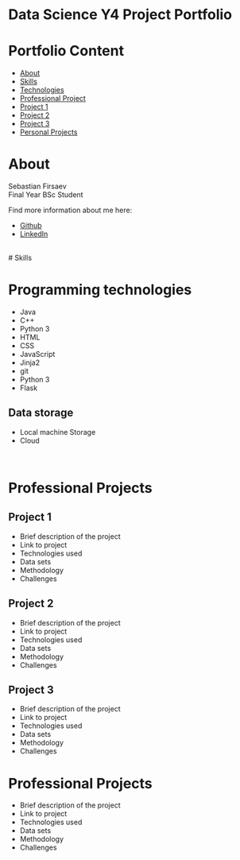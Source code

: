 # Data Science Y4 Project Portfolio 
# Portfolio Content  
- [About](#About) 
- [Skills](#Skills)
- [Technologies](##programmingtechnologies) 
- [Professional Project](#ProfessionalProjects)
- [Project 1](##Project1)
- [Project 2](##Project2)
- [Project 3](##Project3)
- [Personal Projects](#PersonalProjects)
# About 
Sebastian Firsaev<br>
Final Year BSc Student <br>

Find more information about me here:
<br>
- [Github](https://github.com/Sebastian-Firsaev)
- [LinkedIn](https://www.linkedin.com/in/sebfirs/)
<br>
# Skills


<br>

# Programming technologies

* Java
* C++
* Python 3
* HTML
* CSS
* JavaScript
* Jinja2 
* git 
* Python 3
* Flask

## Data storage
* Local machine Storage 
* Cloud
<br>

# Professional Projects 
## Project 1
- Brief description of the project
- Link to project
- Technologies used 
- Data sets
- Methodology 
- Challenges 

## Project 2
- Brief description of the project
- Link to project
- Technologies used 
- Data sets
- Methodology 
- Challenges 

## Project 3
- Brief description of the project
- Link to project
- Technologies used 
- Data sets
- Methodology 
- Challenges 

# Professional Projects 
- Brief description of the project
- Link to project
- Technologies used 
- Data sets
- Methodology 
- Challenges 






